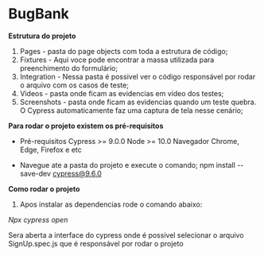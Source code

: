 # BugBank

**Estrutura do projeto**

1.  Pages - pasta do page objects com toda a estrutura de código;
2.  Fixtures - Aqui voce pode encontrar a massa utilizada para preenchimento do formulário;
3.  Integration - Nessa pasta é possivel ver o código responsável por rodar o arquivo com os casos de teste;
4.  Videos - pasta onde ficam as evidencias em vídeo dos testes;
5.  Screenshots - pasta onde ficam as evidencias quando um teste quebra. O Cypress automaticamente faz uma captura de tela nesse cenário;


**Para rodar o projeto existem os pré-requisitos**
- Pré-requisitos
Cypress >= 9.0.0
Node >= 10.0
Navegador Chrome, Edge, Firefox e etc



- Navegue ate a pasta do projeto e execute o comando;
	npm install --save-dev cypress@9.6.0
  
**Como rodar o projeto** 

1.  Apos instalar as dependencias rode o comando abaixo:

*Npx cypress open*

Sera aberta a interface do cypress onde é possivel selecionar o arquivo SignUp.spec.js que é responsável por rodar o projeto

